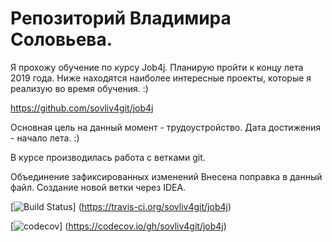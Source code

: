 # Репозиторий Владимира Соловьева.
Я прохожу обучение по курсу Job4j. Планирую пройти к концу лета 2019 года.
Ниже находятся наиболее интересные проекты, которые я реализую во время обучения.
:)

https://github.com/sovliv4git/job4j

Основная цель на данный момент - трудоустройство.
Дата достижения - начало лета.
:)

В курсе производилась работа с ветками git.

Объединение зафиксированных изменений
Внесена поправка в данный файл.
Создание новой ветки через IDEA.

[![Build Status](https://travis-ci.org/sovliv4git/job4j.svg?branch=master)]
(https://travis-ci.org/sovliv4git/job4j)

[![codecov](https://codecov.io/gh/sovliv4git/job4j/branch/master/graph/badge.svg)]
(https://codecov.io/gh/sovliv4git/job4j)